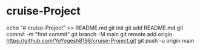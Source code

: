 # cruise-Project
<!-- https://www.useblackbox.io/editor?id=c8fd0979-83b7-4c22-9985-dbed7aeb5fdc -->
echo "# cruise-Project" >> README.md
git init
git add README.md
git commit -m "first commit"
git branch -M main
git remote add origin https://github.com/YoYogesh8198/cruise-Project.git
git push -u origin main